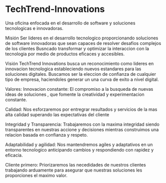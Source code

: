 # TechTrend-Innovations
Una oficina enfocada en el desarrollo de software y soluciones
tecnologicas e innovadoras.

Misión
Ser lideres en el desarrollo tecnologico proporcionando soluciones de software
innovadoras que sean capaces de resolver desafios complejos de los clientes
Busncado transformar y optimizar la interaccion con la tecnologia por medio de productos
eficaces y accesibles.

Visión
TechTrend Innovations busca un reconocimiento como lideres
en innovacion tecnologica estableciendo nuevos estandares para las soluciones digitales.
Buscamos ser la eleccion de confianza de cualquier tipo de empresa,
haciendoles generar un una curva de exito a nivel digital.


Valores:
Innovacion constante: El compromiso a la busqueda de nuevas ideas de soluciones
, que fomente la creatividad y experimentacion constante.

Calidad: Nos esforzaremos por entregrar resultados y servicios de la mas alta calidad
superando las expectativas del cliente

Integridad y Transparencia: Trabajaremos con la maxima integridad siendo transparentes
en nuestras accione y decisiones mientras construimos una relacion basada en confianza y respeto.

Adaptabilidad y agilidad: Nos mantendremos agiles y adaptativos en un entorno tecnologico
anticipando cambios y respondiendo con rapidez y eficacia.

Cliente primero: Priorizaremos las necedidades de nuestros clientes
trabajando arduamente para asegurar que nuestras soluciones les proporciones el maximo valor.
